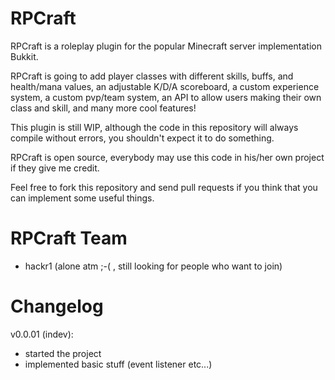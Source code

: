 RPCraft
=======

RPCraft is a roleplay plugin for the popular Minecraft server implementation Bukkit.

RPCraft is going to add player classes with different skills, buffs, and health/mana values, an adjustable K/D/A scoreboard,
a custom experience system, a custom pvp/team system, an API to allow users making their own class and skill, and many more cool features!

This plugin is still WIP, although the code in this repository will always compile without errors, you shouldn't expect it to do something.

RPCraft is open source, everybody may use this code in his/her own project if they give me credit.

Feel free to fork this repository and send pull requests if you think that you can implement some useful things.

RPCraft Team
============

- hackr1 (alone atm ;-( , still looking for people who want to join)

Changelog
=========

v0.0.01 (indev):
  - started the project
  - implemented basic stuff (event listener etc...)
